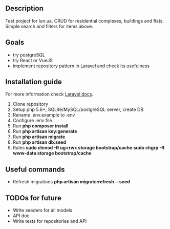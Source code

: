 
## Description

Test project for lun.ua. CRUD for residential complexes, buildings and flats. Simple search and filters for items above.


## Goals

- try postgreSQL
- try React or VueJS
- implement repository pattern in Laravel and check its usefulness


## Installation guide

For more information check [Laravel docs](https://laravel.com/docs/5.4/installation).

1. Clone repository
2. Setup php 5.6+, SQLite/MySQL/postgreSQL server, create DB
3. Rename .env.example to .env
4. Configure .env file
5. Run **php composer install**
5. Run **php artisan key:generate**
6. Run **php artisan migrate**
7. Run **php artisan db:seed**
8. Rules 
    **sudo chmod -R ug+rwx storage bootstrap/cache**
    **sudo chgrp -R www-data storage bootstrap/cache**

## Useful commands

- Refresh migrations **php artisan migrate:refresh --seed**

## TODOs for future
- Write seeders for all models
- API doc
- Write tests for repositories and API
